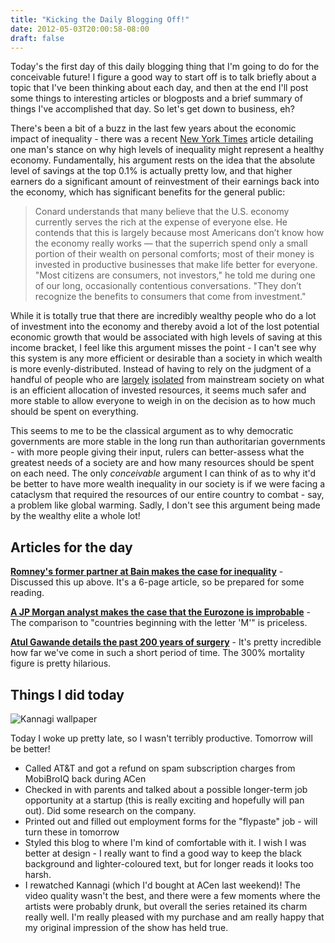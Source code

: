 ```yaml
---
title: "Kicking the Daily Blogging Off!"
date: 2012-05-03T20:00:58-08:00
draft: false
---
```


Today's the first day of this daily blogging thing that I'm going to do for the conceivable future! I figure a good way to start off is to talk briefly about a topic that I've been thinking about each day, and then at the end I'll post some things to interesting articles or blogposts and a brief summary of things I've accomplished that day. So let's get down to business, eh?

There's been a bit of a buzz in the last few years about the economic impact of inequality - there was a recent [New York Times](https://www.nytimes.com/2012/05/06/magazine/romneys-former-bain-partner-makes-a-case-for-inequality.html) article detailing one man's stance on why high levels of inequality might represent a healthy economy. Fundamentally, his argument rests on the idea that the absolute level of savings at the top 0.1% is actually pretty low, and that higher earners do a significant amount of reinvestment of their earnings back into the economy, which has significant benefits for the general public:

>Conard understands that many believe that the U.S. economy currently serves the rich at the expense of everyone else. He contends that this is largely because most Americans don’t know how the economy really works — that the superrich spend only a small portion of their wealth on personal comforts; most of their money is invested in productive businesses that make life better for everyone. "Most citizens are consumers, not investors," he told me during one of our long, occasionally contentious conversations. "They don’t recognize the benefits to consumers that come from investment."

While it is totally true that there are incredibly wealthy people who do a lot of investment into the economy and thereby avoid a lot of the lost potential economic growth that would be associated with high levels of saving at this income bracket, I feel like this argument misses the point - I can't see why this system is any more efficient or desirable than a society in which wealth is more evenly-distributed. Instead of having to rely on the judgment of a handful of people who are [largely](http://seinmastudios.com/the-plasticity-of-social-norms "The plasticity of social norms") [isolated](http://seinmastudios.com/more-social-norms-stuff "More social norms stuff!") from mainstream society on what is an efficient allocation of invested resources, it seems much safer and more stable to allow everyone to weigh in on the decision as to how much should be spent on everything.

This seems to me to be the classical argument as to why democratic governments are more stable in the long run than authoritarian governments - with more people giving their input, rulers can better-assess what the greatest needs of a society are and how many resources should be spent on each need. The only <em>conceivable</em> argument I can think of as to why it'd be better to have more wealth inequality in our society is if we were facing a cataclysm that required the resources of our entire country to combat - say, a problem like global warming. Sadly, I don't see this argument being made by the wealthy elite a whole lot!

Articles for the day
--------------------
[**Romney's former partner at Bain makes the case for inequality**](https://www.nytimes.com/2012/05/06/magazine/romneys-former-bain-partner-makes-a-case-for-inequality.html) - Discussed this up above. It's a 6-page article, so be prepared for some reading.

[**A JP Morgan analyst makes the case that the Eurozone is improbable**](https://www.dropbox.com/s/z08slf4vh4hf4ty/05-02-2012%20-%20eotm%20-%20the%20road%20less%20traveled.pdf) - The comparison to "countries beginning with the letter 'M'" is priceless.

[**Atul Gawande details the past 200 years of surgery**](http://www.nejm.org/doi/full/10.1056/NEJMra1202392) - It's pretty incredible how far we've come in such a short period of time. The 300% mortality figure is pretty hilarious.

Things I did today
------------------
![Kannagi wallpaper](http://seinmastudios.com/wp-content/uploads/2012/05/Kawapaper_Kannagi_0000070_1920x12001-1024x640.jpg)

Today I woke up pretty late, so I wasn't terribly productive. Tomorrow will be better!

- Called AT&T and got a refund on spam subscription charges from MobiBroIQ back during ACen
- Checked in with parents and talked about a possible longer-term job opportunity at a startup (this is really exciting and hopefully will pan out). Did some research on the company.
- Printed out and filled out employment forms for the "flypaste" job - will turn these in tomorrow
- Styled this blog to where I'm kind of comfortable with it. I wish I was better at design - I really want to find a good way to keep the black background and lighter-coloured text, but for longer reads it looks too harsh.
- I rewatched Kannagi (which I'd bought at ACen last weekend)! The video quality wasn't the best, and there were a few moments where the artists were probably drunk, but overall the series retained its charm really well. I'm really pleased with my purchase and am really happy that my original impression of the show has held true.
